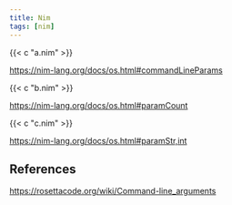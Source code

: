 ```yaml
---
title: Nim
tags: [nim]
---
```


{{< c "a.nim" >}}

<https://nim-lang.org/docs/os.html#commandLineParams>

{{< c "b.nim" >}}

<https://nim-lang.org/docs/os.html#paramCount>

{{< c "c.nim" >}}

<https://nim-lang.org/docs/os.html#paramStr,int>

## References

<https://rosettacode.org/wiki/Command-line_arguments>

